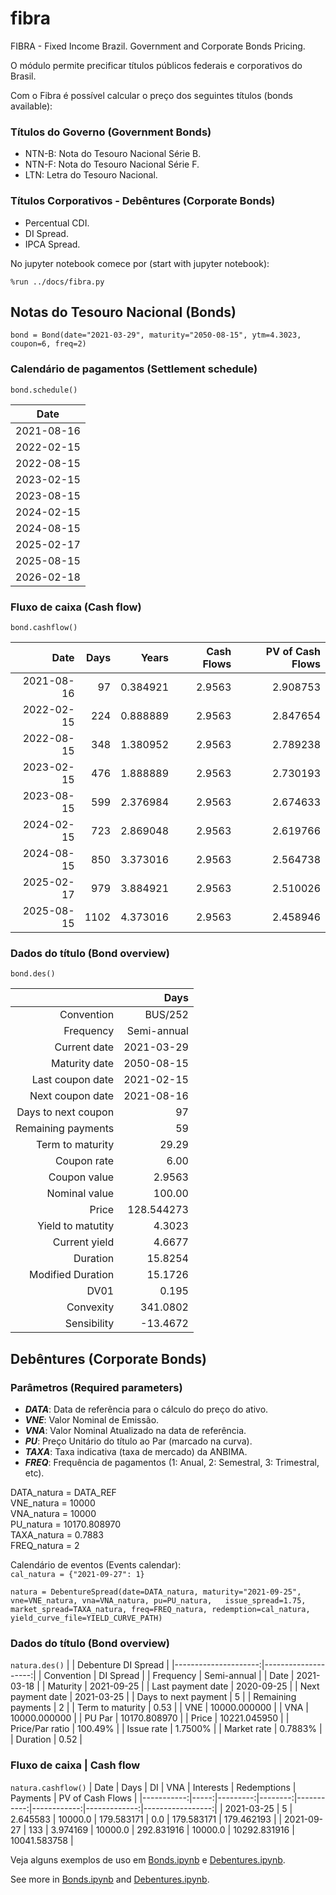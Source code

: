 # fibra
FIBRA - Fixed Income Brazil. Government and Corporate Bonds Pricing.

O módulo permite precificar títulos públicos federais e corporativos do Brasil.

Com o Fibra é possível calcular o preço dos seguintes títulos (bonds available):

### Títulos do Governo (Government Bonds)
- NTN-B: Nota do Tesouro Nacional Série B.
- NTN-F: Nota do Tesouro Nacional Série F.
- LTN: Letra do Tesouro Nacional.

### Títulos Corporativos - Debêntures (Corporate Bonds)
- Percentual CDI.
- DI Spread.
- IPCA Spread.

No jupyter notebook comece por (start with jupyter notebook):

`%run ../docs/fibra.py`

## Notas do Tesouro Nacional (Bonds)

`bond = Bond(date="2021-03-29", maturity="2050-08-15", ytm=4.3023, coupon=6, freq=2)`

### Calendário de pagamentos (Settlement schedule)

`bond.schedule()`

| Date       |
| -----------|
|	2021-08-16 |
|	2022-02-15 |
|	2022-08-15 |
|	2023-02-15 |
|	2023-08-15 |
|	2024-02-15 |
|	2024-08-15 |
| 2025-02-17 |
| 2025-08-15 |
| 2026-02-18 |

### Fluxo de caixa (Cash flow)

`bond.cashflow()`

|       Date | Days |    Years | Cash Flows | PV of Cash Flows |
|-----------:|-----:|---------:|-----------:|-----------------:|
| 2021-08-16 |   97 | 0.384921 |     2.9563 |         2.908753 |
| 2022-02-15 |  224 | 0.888889 |     2.9563 |         2.847654 |
| 2022-08-15 |  348 | 1.380952 |     2.9563 |         2.789238 |
| 2023-02-15 |  476 | 1.888889 |     2.9563 |         2.730193 |
| 2023-08-15 |  599 | 2.376984 |     2.9563 |         2.674633 |
| 2024-02-15 |  723 | 2.869048 |     2.9563 |         2.619766 |
| 2024-08-15 |  850 | 3.373016 |     2.9563 |         2.564738 |
| 2025-02-17 |  979 | 3.884921 |     2.9563 |         2.510026 |
| 2025-08-15 | 1102 | 4.373016 |     2.9563 |         2.458946 |

### Dados do título (Bond overview)

`bond.des()`

|                     |        Days |
|--------------------:|------------:|
|          Convention |     BUS/252 |
|           Frequency | Semi-annual |
|        Current date |  2021-03-29 |
|       Maturity date |  2050-08-15 |
|    Last coupon date |  2021-02-15 |
|    Next coupon date |  2021-08-16 |
| Days to next coupon |          97 |
|  Remaining payments |          59 |
|    Term to maturity |       29.29 |
|         Coupon rate |        6.00 |
|        Coupon value |      2.9563 |
|       Nominal value |      100.00 |
|               Price |  128.544273 |
|   Yield to matutity |      4.3023 |
|       Current yield |      4.6677 |
|            Duration |     15.8254 |
|   Modified Duration |     15.1726 |
|                DV01 |       0.195 |
|           Convexity |    341.0802 |
|         Sensibility |    -13.4672 |

## Debêntures (Corporate Bonds)

### Parâmetros (Required parameters)

- ***DATA***: Data de referência para o cálculo do preço do ativo.
- ***VNE***: Valor Nominal de Emissão.
- ***VNA***: Valor Nominal Atualizado na data de referência.
- ***PU***: Preço Unitário do título ao Par (marcado na curva).
- ***TAXA***: Taxa indicativa (taxa de mercado) da ANBIMA.
- ***FREQ***: Frequência de pagamentos (1: Anual, 2: Semestral, 3: Trimestral, etc).

DATA_natura = DATA_REF<br/>
VNE_natura = 10000<br/>
VNA_natura = 10000<br/>
PU_natura = 10170.808970<br/>
TAXA_natura = 0.7883<br/>
FREQ_natura = 2<br/>

Calendário de eventos (Events calendar):  
`cal_natura = {"2021-09-27": 1}`

`natura = DebentureSpread(date=DATA_natura, maturity="2021-09-25", vne=VNE_natura, vna=VNA_natura, pu=PU_natura,  
                          issue_spread=1.75, market_spread=TAXA_natura, freq=FREQ_natura, redemption=cal_natura,  
                          yield_curve_file=YIELD_CURVE_PATH)`
                 
### Dados do título (Bond overview)

`natura.des()`
|                      | Debenture DI Spread |
|---------------------:|--------------------:|
|           Convention |           DI Spread |
|            Frequency |         Semi-annual |
|                 Date |          2021-03-18 |
|             Maturity |          2021-09-25 |
|    Last payment date |          2020-09-25 |
|    Next payment date |          2021-03-25 |
| Days to next payment |                   5 |
|   Remaining payments |                   2 |
|     Term to maturity |                0.53 |
|                  VNE |        10000.000000 |
|                  VNA |        10000.000000 |
|               PU Par |        10170.808970 |
|                Price |        10221.045950 |
|      Price/Par ratio |             100.49% |
|           Issue rate |             1.7500% |
|          Market rate |             0.7883% |
|             Duration |                0.52 |

### Fluxo de caixa | Cash flow

`natura.cashflow()`
|       Date | Days |       DI |     VNA |  Interests | Redemptions |     Payments | PV of Cash Flows |
|-----------:|-----:|---------:|--------:|-----------:|------------:|-------------:|-----------------:|
| 2021-03-25 |    5 | 2.645583 | 10000.0 | 179.583171 |         0.0 |   179.583171 |       179.462193 |
| 2021-09-27 |  133 | 3.974169 | 10000.0 | 292.831916 |     10000.0 | 10292.831916 |     10041.583758 |

Veja alguns exemplos de uso em [Bonds.ipynb](https://github.com/rafacmc/fibra/blob/main/examples/Bonds.ipynb) e [Debentures.ipynb](https://github.com/rafacmc/fibra/blob/main/examples/Debentures.ipynb).

See more in [Bonds.ipynb](https://github.com/rafacmc/fibra/blob/main/examples/Bonds.ipynb) and [Debentures.ipynb](https://github.com/rafacmc/fibra/blob/main/examples/Debentures.ipynb).
